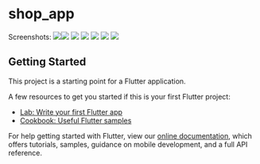 # shop_app
Screenshots:
![](screenshots/photo_2020-03-21_01-31-37.jpg)![](screenshots/photo_2020-03-21_01-31-38%20(2).jpg)
![](screenshots/photo_2020-03-21_01-31-38.jpg.jpg)
![](screenshots/photo_2020-03-21_01-31-39.jpg)
![](screenshots/photo_2020-03-21_01-31-40%20(2).jpg)
![](screenshots/photo_2020-03-21_01-31-40%20(3).jpg)
![](screenshots/photo_2020-03-21_01-31-40.jpg)

## Getting Started

This project is a starting point for a Flutter application.

A few resources to get you started if this is your first Flutter project:

- [Lab: Write your first Flutter app](https://flutter.dev/docs/get-started/codelab)
- [Cookbook: Useful Flutter samples](https://flutter.dev/docs/cookbook)

For help getting started with Flutter, view our
[online documentation](https://flutter.dev/docs), which offers tutorials,
samples, guidance on mobile development, and a full API reference.
